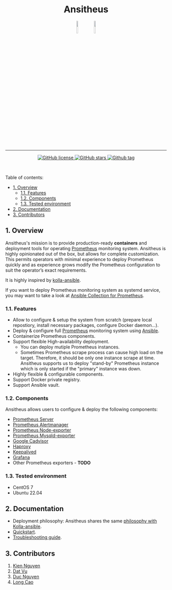 <div align="center">
	<h1>Ansitheus</h1>
    <img src="https://upload.wikimedia.org/wikipedia/commons/thumb/2/24/Ansible_logo.svg/1664px-Ansible_logo.svg.png" width="10%" height="10%">
    <img src="https://upload.wikimedia.org/wikipedia/commons/thumb/3/38/Prometheus_software_logo.svg/2066px-Prometheus_software_logo.svg.png" width="10%" height="10%">
    <hr/>
	<p>
		<a href="https://github.com/ntk148v/ansitheus/blob/master/LICENSE">
			<img alt="GitHub license" src="https://img.shields.io/github/license/ntk148v/ansitheus?style=for-the-badge">
		</a>
		<a href="https://github.com/ntk148v/ansitheus/stargazers">
            <img alt="GitHub stars" src="https://img.shields.io/github/stars/ntk148v/ansitheus?style=for-the-badge">
        </a>
        <a href="https://github.com/ntk148v/ansitheus/tags">
            <img alt="Github tag" src="https://img.shields.io/github/tag/ntk148v/ansitheus?style=for-the-badge">
        </a>
	</p><br>
</div>

Table of contents:

- [1. Overview](#1-overview)
  - [1.1. Features](#11-features)
  - [1.2. Components](#12-components)
  - [1.3. Tested environment](#13-tested-environment)
- [2. Documentation](#2-documentation)
- [3. Contributors](#3-contributors)

## 1. Overview

Ansitheus's mission is to provide production-ready **containers** and deployment tools for operating [Prometheus](https://github.com/prometheus/prometheus) monitoring system. Ansitheus is highly opinionated out of the box, but allows for complete customization. This permits operators with minimal experience to deploy Prometheus quickly and as experience grows modify the Prometheus configuration to suit the operator’s exact requirements.

It is highly inspired by [kolla-ansible](https://docs.openstack.org/kolla-ansible).

If you want to deploy Prometheus monitoring system as systemd service, you may want to take a look at [Ansible Collection for Prometheus](https://github.com/prometheus-community/ansible).

### 1.1. Features

- Allow to configure & setup the system from scratch (prepare local repostiory, install necessary packages, configure Docker daemon...).
- Deploy & configure full [Prometheus](https://github.com/prometheus/prometheus) monitoring system using [Ansible](https://www.ansible.com/).
- Containerize Prometheus components.
- Support flexible High-availability deployment.
  - You can deploy mutiple Prometheus instances.
  - Sometimes Prometheus scrape process can cause high load on the target. Therefore, it should be only one instance scrape at time. Ansitheus supports us to deploy "stand-by" Prometheus instance which is only started if the "primary" instance was down.
- Highly flexible & configurable components.
- Support Docker private registry.
- Support Ansible vault.

### 1.2. Components

Ansitheus allows users to configure & deploy the following components:

- [Prometheus Server](https://github.com/prometheus/prometheus)
- [Prometheus Alertmanager](https://github.com/prometheus/alertmanager)
- [Prometheus Node-exporter](https://github.com/prometheus/node_exporter)
- [Prometheus Mysqld-exporter](https://github.com/prometheus/mysqld_exporter)
- [Google Cadvisor](https://github.com/google/cadvisor)
- [Haproxy](http://www.haproxy.org/)
- [Keepalived](https://www.keepalived.org/)
- [Grafana](https://github.com/grafana/grafana)
- Other Prometheus exporters - **TODO**

### 1.3. Tested environment

- CentOS 7
- Ubuntu 22.04

## 2. Documentation

- Deployment philosophy: Ansitheus shares the same [philosophy with Kolla-ansible](https://docs.openstack.org/kolla-ansible/latest/admin/deployment-philosophy.html).
- [Quickstart](./docs/quickstart.md).
- [Troubleshooting guide](./docs/troubleshoot.md).

## 3. Contributors

1. [Kien Nguyen](https://github.com/ntk148v)
2. [Dat Vu](https://github.com/vtdat)
3. [Duc Nguyen](https://github.com/vanduc95)
4. [Long Cao](https://github.com/LongCaoBK)
